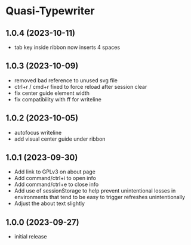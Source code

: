 Quasi-Typewriter
================

1.0.4 (2023-10-11)
------------------

- tab key inside ribbon now inserts 4 spaces


1.0.3 (2023-10-09)
------------------

- removed bad reference to unused svg file
- ctrl+r / cmd+r fixed to force reload after session clear
- fix center guide element width
- fix compatibility with ff for writeline


1.0.2 (2023-10-05)
------------------

- autofocus writeline
- add visual center guide under ribbon


1.0.1 (2023-09-30)
------------------

- Add link to GPLv3 on about page
- Add command/ctrl+i to open info
- Add command/ctrl+e to close info
- Add use of sessionStorage to help prevent unintentional losses in environments
  that tend to be easy to trigger refreshes unintentionally
- Adjust the about text slightly

1.0.0 (2023-09-27)
------------------

- initial release

